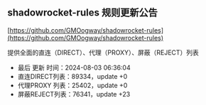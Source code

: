 ## shadowrocket-rules 规则更新公告

[https://github.com/GMOogway/shadowrocket-rules](https://github.com/GMOogway/shadowrocket-rules)

提供全面的直连（DIRECT）、代理（PROXY）、屏蔽（REJECT）列表
- 最后 更新 时间：2024-08-03 06:36:04
- 直连DIRECT列表：89334，update +0
- 代理PROXY 列表：25402，update +0
- 屏蔽REJECT列表：76341，update +23